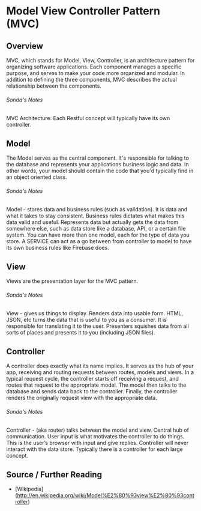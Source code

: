 # Model View Controller Pattern (MVC)

## Overview
MVC, which stands for Model, View, Controller, is an architecture pattern for organizing software applications.  Each component manages a specific purpose, and serves to make your code more organized and modular.  In addition to defining the three components, MVC describes the actual relationship between the components.
###### Sonda's Notes
MVC Architecture:
Each Restful concept will typically have its own controller.

## Model

The Model serves as the central component. It's responsible for talking to the database and represents your applications business logic and data. In other words, your model should contain the code that you'd typically find in an object oriented class.

###### Sonda's Notes
Model - stores data and business rules (such as validation). It is data and what it takes to stay consistent. Business rules dictates what makes this data valid and useful. Represents data but actually gets the data from somewhere else, such as data store like a database, API, or a certain file system. You can have more than one model, each for the type of data you store. A SERVICE can act as a go between from controller to model to have its own business rules like Firebase does.

## View

Views are the presentation layer for the MVC pattern.
###### Sonda's Notes
View - gives us things to display. Renders data into usable form. HTML, JSON, etc turns the data that is useful to you as a consumer. It is responsible for translating it to the user. Presenters squishes data from all sorts of places and presents it to you (including JSON files).

## Controller
A controller does exactly what its name implies. It serves as the hub of your app, receiving and routing requests between routes, models and views. In a typical request cycle, the controller starts off receiving a request, and routes that request to the appropriate model. The model then talks to the database and sends data back to the controller.  Finally, the controller renders the originally request view with the appropriate data.

###### Sonda's Notes
Controller - (aka router) talks between the model and view. Central hub of communication. User input is what motivates the controller to do things. This is the user’s browser with input and give replies. Controller will never interact with the data store. Typically there is a controller for each large concept.

## Source / Further Reading

* [Wikipedia] (http://en.wikipedia.org/wiki/Model%E2%80%93view%E2%80%93controller)
